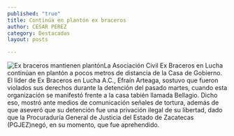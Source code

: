 ```yaml
---
published: "true"
title: Continúa en plantón ex braceros
author: CESAR PEREZ
category: Destacadas
layout: posts

---
```


![Ex braceros mantienen plantón](http://i.imgur.com/rW4R5l4m.jpg)La Asociación Civil Ex Braceros en Lucha continúan en plantón a pocos metros de distancia de la Casa de Gobierno.
El líder de Ex Braceros en Lucha A.C., Efraín Arteaga, sostuvo que fueron violados sus derechos durante la detención del pasado martes, cuando esta organización se manifestó frente a la casa tabién llamada Bellagio.
Dicho eso, mostró ante medios de comunicación señales de tortura, además de que aseveró que su detención fue una privación ilegal de su libertad, dado que la Procuraduría General de Justicia del Estado de Zacatecas (PGJEZ)negó, en su momento, que fue aprehendido.
